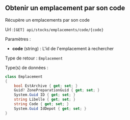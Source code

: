 ## <span id='obteniremplacementsparcode'>Obtenir un emplacement par son code</span>

Récupère un emplacements par son code

Url :`[GET] api/stocks/emplacements/code/{code}`

Paramètres : 

- **code** (string) : L'id de l'emplacement à rechercher

Type de retour : `Emplacement`

Type(s) de données :

```csharp
class Emplacement
{
	bool EstArchive { get; set; }
	Guid? ZonePreparationGuid { get; set; }
	System.Guid ID { get; set; }
	string Libelle { get; set; }
	string Code { get; set; }
	System.Guid IdDepot { get; set; }
}

```

